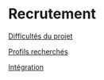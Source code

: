 # Recrutement

[Difficultés du projet](Recrutement_pages/Difficultes_du_projet.md)

[Profils recherchés](Recrutement_pages/Profils_recherches.md)

[Intégration](Recrutement_pages/Integration.md)